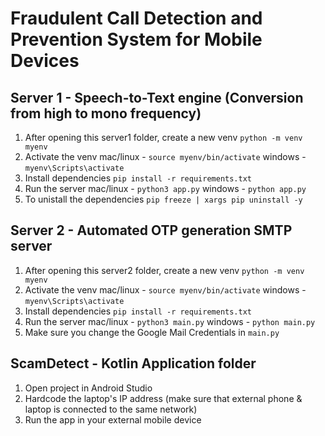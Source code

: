 # Fraudulent Call Detection and Prevention System for Mobile Devices

## Server 1 - Speech-to-Text engine (Conversion from high to mono frequency)

1. After opening this server1 folder, create a new venv ```python -m venv myenv```
2. Activate the venv mac/linux - ```source myenv/bin/activate``` windows - ```myenv\Scripts\activate```
3. Install dependencies ```pip install -r requirements.txt```
4. Run the server mac/linux - ```python3 app.py``` windows - ```python app.py```
5. To unistall the dependencies ```pip freeze | xargs pip uninstall -y```


## Server 2 - Automated OTP generation SMTP server

1. After opening this server2 folder, create a new venv ```python -m venv myenv```
2. Activate the venv mac/linux - ```source myenv/bin/activate``` windows - ```myenv\Scripts\activate```
3. Install dependencies ```pip install -r requirements.txt```
4. Run the server mac/linux - ```python3 main.py``` windows - ```python main.py```
5. Make sure you change the Google Mail Credentials in ```main.py```


## ScamDetect - Kotlin Application folder

1. Open project in Android Studio
2. Hardcode the laptop's IP address (make sure that external phone & laptop is connected to the same network)
3. Run the app in your external mobile device
